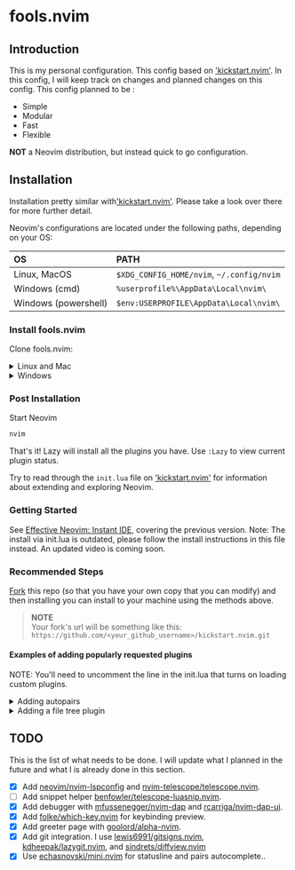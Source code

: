 # fools.nvim

## Introduction

This is my personal configuration. This config based on ['kickstart.nvim'](https://github.com/nvim-lua/kickstart.nvim).
In this config, I will keep track on changes and planned changes on this config. This config planned to be :

* Simple
* Modular
* Fast
* Flexible

**NOT** a Neovim distribution, but instead quick to go configuration.

## Installation

Installation pretty similar with['kickstart.nvim'](https://github.com/nvim-lua/kickstart.nvim).
Please take a look over there for more further detail.

Neovim's configurations are located under the following paths, depending on your OS:

| OS | PATH |
| :- | :--- |
| Linux, MacOS | `$XDG_CONFIG_HOME/nvim`, `~/.config/nvim` |
| Windows (cmd)| `%userprofile%\AppData\Local\nvim\` |
| Windows (powershell)| `$env:USERPROFILE\AppData\Local\nvim\` |

### Install fools.nvim

Clone fools.nvim:

<details><summary> Linux and Mac </summary>

```sh
# This is left from kickstart. I will changes this after move this to a new repo.
git clone https://github.com/nvim-lua/kickstart.nvim.git "${XDG_CONFIG_HOME:-$HOME/.config}"/nvim
```

</details>

<details><summary> Windows </summary>

If you're using `cmd.exe`:

```
git clone https://github.com/nvim-lua/kickstart.nvim.git %userprofile%\AppData\Local\nvim\ 
```

If you're using `powershell.exe`

```
git clone https://github.com/nvim-lua/kickstart.nvim.git $env:USERPROFILE\AppData\Local\nvim\ 
```

</details>

### Post Installation

Start Neovim

```sh
nvim
```

That's it! Lazy will install all the plugins you have. Use `:Lazy` to view
current plugin status.

Try to read through the `init.lua` file on ['kickstart.nvim'](https://github.com/nvim-lua/kickstart.nvim)
for information about extending and exploring Neovim.

### Getting Started

See [Effective Neovim: Instant IDE](https://youtu.be/stqUbv-5u2s), covering the
previous version. Note: The install via init.lua is outdated, please follow the
install instructions in this file instead. An updated video is coming soon.

### Recommended Steps

[Fork](https://docs.github.com/en/get-started/quickstart/fork-a-repo) this repo
(so that you have your own copy that you can modify) and then installing you
can install to your machine using the methods above.

> **NOTE**  
> Your fork's url will be something like this: `https://github.com/<your_github_username>/kickstart.nvim.git`

#### Examples of adding popularly requested plugins

NOTE: You'll need to uncomment the line in the init.lua that turns on loading custom plugins.

<details>
  <summary>Adding autopairs</summary>

This will automatically install [windwp/nvim-autopairs](https://github.com/windwp/nvim-autopairs) and enable it on startup. For more information, see documentation for [lazy.nvim](https://github.com/folke/lazy.nvim).

In the file: `lua/custom/plugins/autopairs.lua`, add:

```lua
-- File: lua/custom/plugins/autopairs.lua

return {
  "windwp/nvim-autopairs",
  -- Optional dependency
  dependencies = { 'hrsh7th/nvim-cmp' },
  config = function()
    require("nvim-autopairs").setup {}
    -- If you want to automatically add `(` after selecting a function or method
    local cmp_autopairs = require('nvim-autopairs.completion.cmp')
    local cmp = require('cmp')
    cmp.event:on(
      'confirm_done',
      cmp_autopairs.on_confirm_done()
    )
  end,
}
```

</details>
<details>
  <summary>Adding a file tree plugin</summary>

This will install the tree plugin and add the command `:Neotree` for you. You can explore the documentation at [neo-tree.nvim](https://github.com/nvim-neo-tree/neo-tree.nvim) for more information.

In the file: `lua/custom/plugins/filetree.lua`, add:

```lua
-- Unless you are still migrating, remove the deprecated commands from v1.x
vim.cmd([[ let g:neo_tree_remove_legacy_commands = 1 ]])

return {
  "nvim-neo-tree/neo-tree.nvim",
  version = "*",
  dependencies = {
    "nvim-lua/plenary.nvim",
    "nvim-tree/nvim-web-devicons", -- not strictly required, but recommended
    "MunifTanjim/nui.nvim",
  },
  config = function ()
    require('neo-tree').setup {}
  end,
}
```

</details>

## TODO

This is the list of what needs to be done. I will update what I planned in the future and what I is already done in this section.

- [x] Add [neovim/nvim-lspconfig](https://github.com/neovim/nvim-lspconfig) and [nvim-telescope/telescope.nvim](https://github.com/nvim-telescope/telescope.nvim).
- [ ] Add  snippet helper [benfowler/telescope-luasnip.nvim](https://github.com/benfowler/telescope-luasnip.nvim).
- [x] Add debugger with [mfussenegger/nvim-dap](https://github.com/mfussenegger/nvim-dap) and [rcarriga/nvim-dap-ui](https://github.com/rcarriga/nvim-dap-ui).
- [x] Add [folke/which-key.nvim](https://github.com/folke/which-key.nvim) for keybinding preview.
- [x] Add greeter page with [goolord/alpha-nvim](https://github.com/goolord/alpha-nvim).
- [x] Add git integration. I use [lewis6991/gitsigns.nvim](https://github.com/lewis6991/gitsigns.nvim), [kdheepak/lazygit.nvim](https://github.com/kdheepak/lazygit.nvim), and [sindrets/diffview.nvim](https://github.com/sindrets/diffview.nvim)
- [X] Use [echasnovski/mini.nvim](https://github.com/echasnovski/mini.nvim) for statusline and pairs autocomplete..
